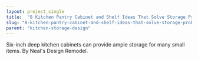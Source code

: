 ```yaml
---
layout: project_single
title:  "8 Kitchen Pantry Cabinet and Shelf Ideas That Solve Storage Problems"
slug: "8-kitchen-pantry-cabinet-and-shelf-ideas-that-solve-storage-problems"
parent: "kitchen-storage-design"
---
```

Six-inch deep kitchen cabinets can provide ample storage for many small items. By Neal's Design Remodel.